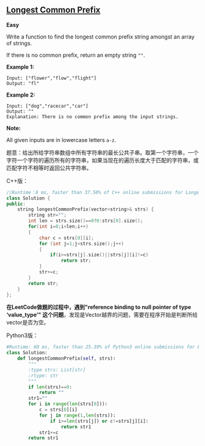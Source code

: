 ## [Longest Common Prefix](https://leetcode.com/problems/longest-common-prefix/)

**Easy**

Write a function to find the longest common prefix string amongst an array of strings.

If there is no common prefix, return an empty string `""`.

**Example 1:**

```
Input: ["flower","flow","flight"]
Output: "fl"
```

**Example 2:**

```
Input: ["dog","racecar","car"]
Output: ""
Explanation: There is no common prefix among the input strings.
```

**Note:**

All given inputs are in lowercase letters `a-z`.

题意：给出所给字符串数组中所有字符串的最长公共子串。取第一个字符串，一个字符一个字符的遍历所有的字符串，如果当现在的遍历长度大于匹配的字符串，或匹配字符不相等时返回公共字符串。

C++版：

```c++
//Runtime：8 ms, faster than 37.50% of C++ online submissions for Longest Common Prefix. 
class Solution {
public:
    string longestCommonPrefix(vector<string>& strs) {
        string str="";
        int len = strs.size()==0?0:strs[0].size();
        for(int i=0;i<len;i++)
        {
            char c = strs[0][i];
            for (int j=1;j<strs.size();j++)
            {
                if(i>=strs[j].size()||strs[j][i]!=c)
                    return str;
            }
            str+=c;
        }
        return str;
    }
};
```

**在LeetCode做题的过程中，遇到"reference binding to null pointer of type ‘value_type’" 这个问题**，发现是Vector越界的问题，需要在程序开始是判断所给vector是否为空。

Python3版：

```python
#Runtime: 60 ms, faster than 25.39% of Python3 online submissions for Longest Common Prefix.
class Solution:
    def longestCommonPrefix(self, strs):
        """
        :type strs: List[str]
        :rtype: str
        """
        if len(strs)==0:
            return ""
        str1=""
        for i in range(len(strs[0])):
            c = strs[0][i]
            for j in range(1,len(strs)):
                if i>=len(strs[j]) or c!=strs[j][i]:
                    return str1
            str1+=c
        return str1
```

